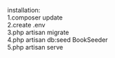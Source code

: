 installation: <br>
1.composer update <br>
2.create .env <br>
3.php artisan migrate <br>
4.php artisan db:seed BookSeeder <br>
5.php artisan serve <br>
